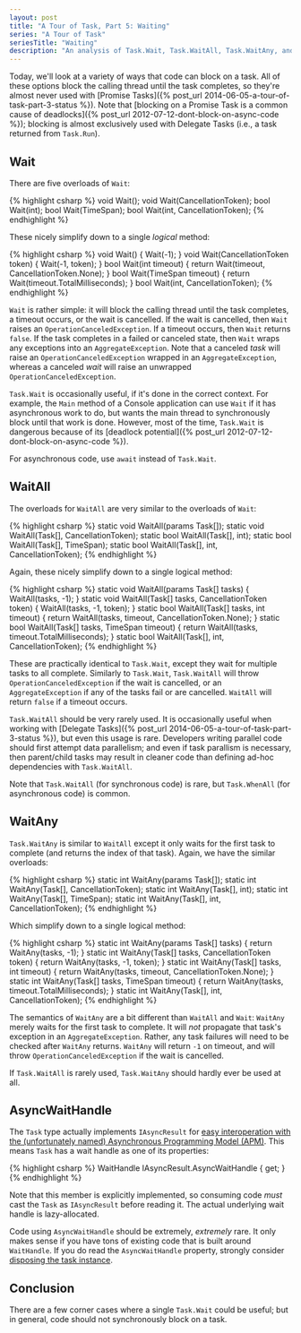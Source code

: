```yaml
---
layout: post
title: "A Tour of Task, Part 5: Waiting"
series: "A Tour of Task"
seriesTitle: "Waiting"
description: "An analysis of Task.Wait, Task.WaitAll, Task.WaitAny, and Task.AsyncWaitHandle; and discussion of whether they should be used for asynchronous and/or parallel code."
---
```


Today, we'll look at a variety of ways that code can block on a task. All of these options block the calling thread until the task completes, so they're almost never used with [Promise Tasks]({% post_url 2014-06-05-a-tour-of-task-part-3-status %}). Note that [blocking on a Promise Task is a common cause of deadlocks]({% post_url 2012-07-12-dont-block-on-async-code %}); blocking is almost exclusively used with Delegate Tasks (i.e., a task returned from `Task.Run`).

## Wait

There are five overloads of `Wait`:

{% highlight csharp %}
void Wait();
void Wait(CancellationToken);
bool Wait(int);
bool Wait(TimeSpan);
bool Wait(int, CancellationToken);
{% endhighlight %}

These nicely simplify down to a single _logical_ method:

{% highlight csharp %}
void Wait() { Wait(-1); }
void Wait(CancellationToken token) { Wait(-1, token); }
bool Wait(int timeout) { return Wait(timeout, CancellationToken.None); }
bool Wait(TimeSpan timeout) { return Wait(timeout.TotalMilliseconds); }
bool Wait(int, CancellationToken);
{% endhighlight %}

`Wait` is rather simple: it will block the calling thread until the task completes, a timeout occurs, or the wait is cancelled. If the wait is cancelled, then `Wait` raises an `OperationCanceledException`. If a timeout occurs, then `Wait` returns `false`. If the task completes in a failed or canceled state, then `Wait` wraps any exceptions into an `AggregateException`. Note that a canceled _task_ will raise an `OperationCanceledException` wrapped in an `AggregateException`, whereas a canceled _wait_ will raise an unwrapped `OperationCanceledException`.

`Task.Wait` is occasionally useful, if it's done in the correct context. For example, the `Main` method of a Console application can use `Wait` if it has asynchronous work to do, but wants the main thread to synchronously block until that work is done. However, most of the time, `Task.Wait` is dangerous because of its [deadlock potential]({% post_url 2012-07-12-dont-block-on-async-code %}).

<div class="alert alert-info" markdown="1">
<i class="fa fa-hand-o-right fa-2x pull-left"></i>

For asynchronous code, use `await` instead of `Task.Wait`.
</div>

## WaitAll

The overloads for `WaitAll` are very similar to the overloads of `Wait`:

{% highlight csharp %}
static void WaitAll(params Task[]);
static void WaitAll(Task[], CancellationToken);
static bool WaitAll(Task[], int);
static bool WaitAll(Task[], TimeSpan);
static bool WaitAll(Task[], int, CancellationToken);
{% endhighlight %}

Again, these nicely simplify down to a single logical method:

{% highlight csharp %}
static void WaitAll(params Task[] tasks) { WaitAll(tasks, -1); }
static void WaitAll(Task[] tasks, CancellationToken token) { WaitAll(tasks, -1, token); }
static bool WaitAll(Task[] tasks, int timeout) { return WaitAll(tasks, timeout, CancellationToken.None); }
static bool WaitAll(Task[] tasks, TimeSpan timeout) { return WaitAll(tasks, timeout.TotalMilliseconds); }
static bool WaitAll(Task[], int, CancellationToken);
{% endhighlight %}

These are practically identical to `Task.Wait`, except they wait for multiple tasks to all complete. Similarly to `Task.Wait`, `Task.WaitAll` will throw `OperationCanceledException` if the wait is cancelled, or an `AggregateException` if any of the tasks fail or are cancelled. `WaitAll` will return `false` if a timeout occurs.

`Task.WaitAll` should be very rarely used. It is occasionally useful when working with [Delegate Tasks]({% post_url 2014-06-05-a-tour-of-task-part-3-status %}), but even this usage is rare. Developers writing parallel code should first attempt data parallelism; and even if task parallism is necessary, then parent/child tasks may result in cleaner code than defining ad-hoc dependencies with `Task.WaitAll`.

<div class="alert alert-info" markdown="1">
<i class="fa fa-hand-o-right fa-2x pull-left"></i>

Note that `Task.WaitAll` (for synchronous code) is rare, but `Task.WhenAll` (for asynchronous code) is common.
</div>

## WaitAny

`Task.WaitAny` is similar to `WaitAll` except it only waits for the first task to complete (and returns the index of that task). Again, we have the similar overloads:

{% highlight csharp %}
static int WaitAny(params Task[]);
static int WaitAny(Task[], CancellationToken);
static int WaitAny(Task[], int);
static int WaitAny(Task[], TimeSpan);
static int WaitAny(Task[], int, CancellationToken);
{% endhighlight %}

Which simplify down to a single logical method:

{% highlight csharp %}
static int WaitAny(params Task[] tasks) { return WaitAny(tasks, -1); }
static int WaitAny(Task[] tasks, CancellationToken token) { return WaitAny(tasks, -1, token); }
static int WaitAny(Task[] tasks, int timeout) { return WaitAny(tasks, timeout, CancellationToken.None); }
static int WaitAny(Task[] tasks, TimeSpan timeout) { return WaitAny(tasks, timeout.TotalMilliseconds); }
static int WaitAny(Task[], int, CancellationToken);
{% endhighlight %}

The semantics of `WaitAny` are a bit different than `WaitAll` and `Wait`: `WaitAny` merely waits for the first task to complete. It will _not_ propagate that task's exception in an `AggregateException`. Rather, any task failures will need to be checked after `WaitAny` returns. `WaitAny` will return `-1` on timeout, and will throw `OperationCanceledException` if the wait is cancelled.

If `Task.WaitAll` is rarely used, `Task.WaitAny` should hardly ever be used at all.

## AsyncWaitHandle

The `Task` type actually implements `IAsyncResult` for [easy interoperation with the (unfortunately named) Asynchronous Programming Model (APM)](http://msdn.microsoft.com/en-us/library/hh873178(v=vs.110).aspx#TapToApm?WT.mc_id=DT-MVP-5000058). This means `Task` has a wait handle as one of its properties:

{% highlight csharp %}
WaitHandle IAsyncResult.AsyncWaitHandle { get; }
{% endhighlight %}

Note that this member is explicitly implemented, so consuming code _must_ cast the `Task` as `IAsyncResult` before reading it. The actual underlying wait handle is lazy-allocated.

Code using `AsyncWaitHandle` should be extremely, _extremely_ rare. It only makes sense if you have tons of existing code that is built around `WaitHandle`. If you do read the `AsyncWaitHandle` property, strongly consider [disposing the task instance](https://devblogs.microsoft.com/pfxteam/do-i-need-to-dispose-of-tasks/?WT.mc_id=DT-MVP-5000058).

## Conclusion

There are a few corner cases where a single `Task.Wait` could be useful; but in general, code should not synchronously block on a task.